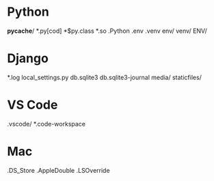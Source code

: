 # Python
__pycache__/
*.py[cod]
*$py.class
*.so
.Python
.env
.venv
env/
venv/
ENV/

# Django
*.log
local_settings.py
db.sqlite3
db.sqlite3-journal
media/
staticfiles/

# VS Code
.vscode/
*.code-workspace

# Mac
.DS_Store
.AppleDouble
.LSOverride